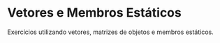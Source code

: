 # Vetores e Membros Estáticos 
Exercícios utilizando vetores, matrizes de objetos e membros estáticos. 
